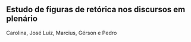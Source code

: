 ## Estudo de figuras de retórica nos discursos em plenário
Carolina, José Luiz, Marcius, Gérson e Pedro